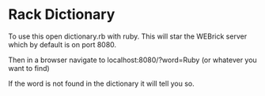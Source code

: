 # Rack Dictionary

To use this open dictionary.rb with ruby. This will star the WEBrick server which by default is on port 8080.

Then in a browser navigate to localhost:8080/?word=Ruby (or whatever you want to find)

If the word is not found in the dictionary it will tell you so.
